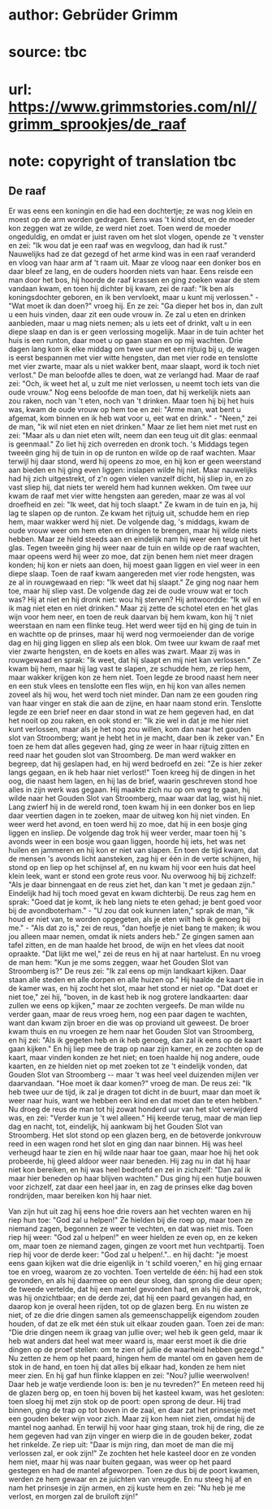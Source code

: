 # author: Gebrüder Grimm
# source: tbc
# url: https://www.grimmstories.com/nl//grimm_sprookjes/de_raaf
# note: copyright of translation tbc

## De raaf 

Er was eens een koningin en die had een dochtertje; ze was nog klein en
moest op de arm worden gedragen. Eens was 't kind stout, en de moeder
kon zeggen wat ze wilde, ze werd niet zoet. Toen werd de moeder
ongeduldig, en omdat er juist raven om het slot vlogen, opende ze 't
venster en zei: "Ik wou dat je een raaf was en wegvloog, dan had ik
rust." Nauwelijks had ze dat gezegd of het arme kind was in een raaf
veranderd en vloog van haar arm af 't raam uit. Maar ze vloog naar een
donker bos en daar bleef ze lang, en de ouders hoorden niets van haar.
Eens reisde een man door het bos, hij hoorde de raaf krassen en ging
zoeken waar de stem vandaan kwam, en toen hij dichter bij kwam, zei de
raaf: "Ik ben als koningsdochter geboren, en ik ben vervloekt, maar u
kunt mij verlossen." - "Wat moet ik dan doen?" vroeg hij. En ze zei:
"Ga dieper het bos in, dan zult u een huis vinden, daar zit een oude
vrouw in. Ze zal u eten en drinken aanbieden, maar u mag niets nemen;
als u iets eet of drinkt, valt u in een diepe slaap en dan is er geen
verlossing mogelijk. Maar in de tuin achter het huis is een runton, daar
moet u op gaan staan en op mij wachten. Drie dagen lang kom ik elke
middag om twee uur met een rijtuig bij u, de wagen is eerst bespannen
met vier witte hengsten, dan met vier rode en tenslotte met vier zwarte,
maar als u niet wakker bent, maar slaapt, word ik toch niet verlost."
De man beloofde alles te doen, wat ze verlangd had. Maar de raaf zei:
"Och, ik weet het al, u zult me niet verlossen, u neemt toch iets van
die oude vrouw." Nog eens beloofde de man toen, dat hij werkelijk niets
aan zou raken, noch van 't eten, noch van 't drinken. Maar toen hij
bij het huis was, kwam de oude vrouw op hem toe en zei: "Arme man, wat
bent u afgemat, kom binnen en ik heb wat voor u, eet wat en drink." -
"Neen," zei de man, "ik wil niet eten en niet drinken." Maar ze liet
hem niet met rust en zei: "Maar als u dan niet eten wilt, neem dan een
teug uit dit glas: eenmaal is geenmaal." Zo liet hij zich overreden en
dronk toch. 's Middags tegen tweeën ging hij de tuin in op de runton en
wilde op de raaf wachten. Maar terwijl hij daar stond, werd hij opeens
zo moe, en hij kon er geen weerstand aan bieden en hij ging even liggen:
inslapen wilde hij niet. Maar nauwelijks had hij zich uitgestrekt, of
z'n ogen vielen vanzelf dicht, hij sliep in, en zo vast sliep hij, dat
niets ter wereld hem had kunnen wekken. Om twee uur kwam de raaf met
vier witte hengsten aan gereden, maar ze was al vol droefheid en zei:
"Ik weet, dat hij toch slaapt." Ze kwam in de tuin en ja, hij lag te
slapen op de runton. Ze kwam het rijtuig uit, schudde hem en riep hem,
maar wakker werd hij niet. De volgende dag, 's middags, kwam de oude
vrouw weer om hem eten en dringen te brengen, maar hij wilde niets
hebben. Maar ze hield steeds aan en eindelijk nam hij weer een teug uit
het glas. Tegen tweeën ging hij weer naar de tuin en wilde op de raaf
wachten, maar opeens werd hij weer zo moe, dat zijn benen hem niet meer
dragen konden; hij kon er niets aan doen, hij moest gaan liggen en viel
weer in een diepe slaap. Toen de raaf kwam aangereden met vier rode
hengsten, was ze al in rouwgewaad en riep: "Ik weet dat hij slaapt."
Ze ging nog naar hem toe, maar hij sliep vast. De volgende dag zei de
oude vrouw wat er toch was? Hij at niet en hij dronk niet: wou hij
sterven? Hij antwoordde: "Ik wil en ik mag niet eten en niet drinken."
Maar zij zette de schotel eten en het glas wijn voor hem neer, en toen
de reuk daarvan bij hem kwam, kon hij 't niet weerstaan en nam een
flinke teug. Het werd weer tijd en hij ging de tuin in en wachtte op de
prinses, maar hij werd nog vermoeiender dan de vorige dag en hij ging
liggen en sliep als een blok. Om twee uur kwam de raaf met vier zwarte
hengsten, en de koets en alles was zwart. Maar zij was in rouwgewaad en
sprak: "Ik weet, dat hij slaapt en mij niet kan verlossen." Ze kwam
bij hem, maar hij lag vast te slapen, ze schudde hem, ze riep hem, maar
wakker krijgen kon ze hem niet. Toen legde ze brood naast hem neer en
een stuk vlees en tenslotte een fles wijn, en hij kon van alles nemen
zoveel als hij wou, het werd toch niet minder. Dan nam ze een gouden
ring van haar vinger en stak die aan de zijne, en haar naam stond erin.
Tenslotte legde ze een brief neer en daar stond in wat ze hem gegeven
had, en dat het nooit op zou raken, en ook stond er: "Ik zie wel in dat
je me hier niet kunt verlossen, maar als je het nog zou willen, kom dan
naar het gouden slot van Stroomberg; want je hebt het in je macht, daar
ben ik zeker van." En toen ze hem dat alles gegeven had, ging ze weer
in haar rijtuig zitten en reed naar het gouden slot van Stroomberg. De
man werd wakker en begreep, dat hij geslapen had, en hij werd bedroefd
en zei: "Ze is hier zeker langs gegaan, en ik heb haar niet verlost!"
Toen kreeg hij de dingen in het oog, die naast hem lagen, en hij las de
brief, waarin geschreven stond hoe alles in zijn werk was gegaan. Hij
maakte zich nu op om weg te gaan, hij wilde naar het Gouden Slot van
Stroomberg, maar waar dat lag, wist hij niet. Lang zwierf hij in de
wereld rond, toen kwam hij in een donker bos en liep daar veertien dagen
in te zoeken, maar de uitweg kon hij niet vinden. En weer werd het
avond, en toen werd hij zo moe, dat hij in een bosje ging liggen en
insliep. De volgende dag trok hij weer verder, maar toen hij 's avonds
weer in een bosje wou gaan liggen, hoorde hij iets, het was net huilen
en jammeren en hij kon er niet van slapen. En toen de tijd kwam, dat de
mensen 's avonds licht aansteken, zag hij er één in de verte schijnen,
hij stond op en liep op het schijnsel af, en nu kwam hij voor een huis
dat heel klein leek, want er stond een grote reus voor. Nu overwoog hij
bij zichzelf: "Als je daar binnengaat en de reus ziet het, dan kan 't
met je gedaan zijn." Eindelijk had hij toch moed gevat en kwam
dichterbij. De reus zag hem en sprak: "Goed dat je komt, ik heb lang
niets te eten gehad; je bent goed voor bij de avondboterham." - "U zou
dat ook kunnen laten," sprak de man, "ik houd er niet van, te worden
opgegeten, als je eten wilt heb ik genoeg bij me." - "Als dat zo is,"
zei de reus, "dan hoefje je niet bang te maken; ik wou jou alleen maar
nemen, omdat ik niets anders heb." Ze gingen samen aan tafel zitten, en
de man haalde het brood, de wijn en het vlees dat nooit opraakte. "Dat
lijkt me wel," zei de reus en hij at naar hartelust. En nu vroeg de man
hem: "Kun je me soms zeggen, waar het Gouden Slot van Stroomberg is?"
De reus zei: "Ik zal eens op mijn landkaart kijken. Daar staan alle
steden en alle dorpen en alle huizen op." Hij haalde de kaart die in de
kamer was, en hij zocht het slot, maar het stond er niet op. "Dat doet
er niet toe," zei hij, "boven, in de kast heb ik nog grotere
landkaarten: daar zullen we eens op kijken," maar ze zochten vergeefs.
De man wilde nu verder gaan, maar de reus vroeg hem, nog een paar dagen
te wachten, want dan kwam zijn broer en die was op proviand uit geweest.
De broer kwam thuis en nu vroegen ze hem naar het Gouden Slot van
Stroomberg, en hij zei: "Als ik gegeten heb en ik heb genoeg, dan zal
ik eens op de kaart gaan kijken." En hij liep mee de trap op naar zijn
kamer, en ze zochten op de kaart, maar vinden konden ze het niet; en
toen haalde hij nog andere, oude kaarten, en ze hielden niet op met
zoeken tot ze 't eindelijk vonden, dat Gouden Slot van Stroomberg --
maar 't was heel veel duizenden mijlen ver daarvandaan. "Hoe moet ik
daar komen?" vroeg de man. De reus zei: "Ik heb twee uur de tijd, ik
zal je dragen tot dicht in de buurt, maar dan moet ik weer naar huis,
want we hebben een kind en dat moet dan te eten hebben." Nu droeg de
reus de man tot hij zowat honderd uur van het slot verwijderd was, en
zei: "Verder kun je 't wel alleen." Hij keerde terug, maar de man
liep dag en nacht, tot, eindelijk, hij aankwam bij het Gouden Slot van
Stroomberg. Het slot stond op een glazen berg, en de betoverde jonkvrouw
reed in een wagen rond het slot en ging dan naar binnen. Hij was heel
verheugd haar te zien en hij wilde naar haar toe gaan, maar hoe hij het
ook probeerde, hij gleed aldoor weer naar beneden. Hij zag nu in dat hij
haar niet kon bereiken, en hij was heel bedroefd en zei in zichzelf:
"Dan zal ik maar hier beneden op haar blijven wachten." Dus ging hij
een hutje bouwen voor zichzelf, zat daar een heel jaar in, en zag de
prinses elke dag boven rondrijden, maar bereiken kon hij haar niet.

Van zijn hut uit zag hij eens hoe drie rovers aan het vechten waren en
hij riep hun toe: "God zal u helpen!" Ze hielden bij die roep op, maar
toen ze niemand zagen, begonnen ze weer te vechten, en dat was niet mis.
Toen riep hij weer: "God zal u helpen!" en weer hielden ze even op, en
ze keken om, maar toen ze niemand zagen, gingen ze voort met hun
vechtpartij. Toen riep hij voor de derde keer: "God zal u helpen!."..
en hij dacht: "je moest eens gaan kijken wat die drie eigenlijk in 't
schild voeren," en hij ging ernaar toe en vroeg, waarom ze zo vochten.
Toen vertelde de één: hij had een stok gevonden, en als hij daarmee op
een deur sloeg, dan sprong die deur open; de tweede vertelde, dat hij
een mantel gevonden had, en als hij die aantrok, was hij onzichtbaar; en
de derde zei, dat hij een paard gevangen had, en daarop kon je overal
heen rijden, tot op de glazen berg. En nu wisten ze niet, of ze die drie
dingen samen als gemeenschappelijk eigendom zouden houden, of dat ze elk
met één stuk uit elkaar zouden gaan. Toen zei de man: "Die drie dingen
neem ik graag van jullie over; wel heb ik geen geld, maar ik heb wat
anders dat heel wat meer waard is, maar eerst moet ik die drie dingen op
de proef stellen: om te zien of jullie de waarheid hebben gezegd." Nu
zetten ze hem op het paard, hingen hem de mantel om en gaven hem de stok
in de hand, en toen hij dat alles bij elkaar had, konden ze hem niet
meer zien. En hij gaf hun flinke klappen en zei: "Nou? jullie
weerwolven! Daar heb je watje verdiende loon is: ben je nu tevreden?"
En meteen reed hij de glazen berg op, en toen hij boven bij het kasteel
kwam, was het gesloten: toen sloeg hij met zijn stok op de poort: open
sprong de deur. Hij trad binnen, ging de trap op tot boven in de zaal,
en daar zat het prinsesje met een gouden beker wijn voor zich. Maar zij
kon hem niet zien, omdat hij de mantel nog aanhad. En terwijl hij voor
haar ging staan, trok hij de ring, die ze hem gegeven had van zijn
vinger en wierp die in de gouden beker, zodat het rinkelde. Ze riep uit:
"Daar is mijn ring, dan moet de man die mij verlossen zal, er ook
zijn!" Ze zochten het hele kasteel door en ze vonden hem niet, maar hij
was naar buiten gegaan, was weer op het paard gestegen en had de mantel
afgeworpen. Toen ze dus bij de poort kwamen, werden ze hem gewaar en ze
juichten van vreugde. En nu steeg hij af en nam het prinsesje in zijn
armen, en zij kuste hem en zei: "Nu heb je me verlost, en morgen zal de
bruiloft zijn!"
